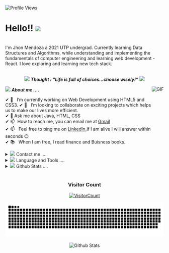 ![Profile Views](https://komarev.com/ghpvc/?username=kajalkumari23)
 
# Hello!! <img src="https://media.giphy.com/media/hVa6t0WpoDOk7Pxb7l/giphy.gif" width="50">
<br/>
I'm Jhon Mendoza a 2021 UTP undergrad. Currently learning Data Structures and Algorithms, while understanding and implementing the fundamentals of computer engineering and learning web development - React. I love exploring and learning new tech stack. 
<br/>
<br/>
<p align="center">
<img src="https://media.giphy.com/media/gH3LO09IOiZIqePwv9/giphy.gif" width="50" /> <b><i align="center">Thought : "Life is full of choices…choose wisely!”</i></b> <img src="https://media.giphy.com/media/qjqUcgIyRjsl2/giphy.gif" width="50" />
 </p>

<img align="right" alt="GIF" height="160px" src="https://media.giphy.com/media/Ah3zHH7hvsSB2/giphy.gif" />

<img src="https://media.giphy.com/media/iY8CRBdQXODJSCERIr/giphy.gif" width="30px">&nbsp;***About me ....***

✔  🔭 &nbsp; I’m currently working on Web Development using HTML5 and CSS3.
✔  🤝 &nbsp;  I’m looking to collaborate on exciting projects which helps us to make our lives more efficient.<br>
✔  💬 Ask me about Java, HTML, CSS<br>
✔  📫 &nbsp;How to reach me, you can email me at [Gmail](jhomti2002@gmail.com)<br>
✔  📫 &nbsp; Feel free to ping me on [LinkedIn](https://www.linkedin.com/in/jhomt/),If I am alive I will answer within seconds 😉<br>
✔  📚 &nbsp; When I am free, I read finance and Buisness books.<br>

<!-- contact me -->
<details>
 <summary><img src="https://media.giphy.com/media/iY8CRBdQXODJSCERIr/giphy.gif" width="30px">&nbsp;Contact me ....</summary>
<div>
  <samp>
    <h2 align="center">you can reach me by:</h2>
    <p align="center">
      <br/>
      <a href="https://www.linkedin.com/in/jhomt/" target="blank"><img align="center"
         src="https://img.shields.io/badge/linkedin-%231DA1F2.svg?style=for-the-badge&logo=linkedin&logoColor=white"
         alt="azzar" height="30"/></a>
      <a href="https://web.facebook.com/jhoncleiver.mendozatiquillahuanca/" target="blank"><img align="center"
         src="https://img.shields.io/badge/facebook-4267B2.svg?style=for-the-badge&logo=facebook&logoColor=white"
         alt="azzar" height="30"/></a>
      <a href="mailto:jhomti2002@gmail.com" target="blank"><img align="center"
         src="https://img.shields.io/badge/gmail-EA4335.svg?style=for-the-badge&logo=gmail&logoColor=white"
         alt="azzar" height="30"/></a>
    </p>
  </samp>
</div>
</details>

<details>
 <summary><img src="https://media.giphy.com/media/iY8CRBdQXODJSCERIr/giphy.gif" width="30px">&nbsp;Language and Tools ....</summary>
 <div>
 <samp>
<p align="center">
  <img src="https://raw.githubusercontent.com/devicons/devicon/master/icons/html5/html5-original-wordmark.svg" alt="html" style="vertical-align:top; margin:4px" width="60" height="60">
  <img src="https://raw.githubusercontent.com/devicons/devicon/master/icons/css3/css3-original-wordmark.svg" alt="css3" style="vertical-align:top; margin:4px" width="60" height="60">
  <img src="https://raw.githubusercontent.com/devicons/devicon/master/icons/javascript/javascript-original.svg" alt="js" style="vertical-align:top; margin:4px" width="60" height="60">
  <img src="https://raw.githubusercontent.com/devicons/devicon/master/icons/python/python-original-wordmark.svg" alt="python" style="vertical-align:top; margin:4px" width="60" height="60">
  <img src="https://raw.githubusercontent.com/devicons/devicon/master/icons/java/java-original-wordmark.svg" alt="java" style="vertical-align:top; margin:4px" width="60" height="60">
  <img src="https://raw.githubusercontent.com/devicons/devicon/master/icons/react/react-original-wordmark.svg" alt="react" style="vertical-align:top; margin:4px" width="60" height="60">
  <img src="https://raw.githubusercontent.com/devicons/devicon/master/icons/nodejs/nodejs-original-wordmark.svg" alt="node" style="vertical-align:top; margin:4px" width="60" height="60">
  <img src="https://raw.githubusercontent.com/devicons/devicon/master/icons/bootstrap/bootstrap-plain-wordmark.svg" alt="bootstrap" style="vertical-align:top; margin:4px" width="60" height="60">
  <img src="https://raw.githubusercontent.com/devicons/devicon/master/icons/express/express-original-wordmark.svg" alt="express" style="vertical-align:top; margin:4px" width="60" height="60">
  <img src="https://raw.githubusercontent.com/devicons/devicon/master/icons/mongodb/mongodb-original-wordmark.svg" alt="mongodb" style="vertical-align:top; margin:4px" width="60" height="60">
  <img src="https://raw.githubusercontent.com/devicons/devicon/master/icons/go/go-original-wordmark.svg" alt="go" style="vertical-align:top; margin:4px" width="60" height="60">
  <img src="https://raw.githubusercontent.com/devicons/devicon/master/icons/sqlserver/sqlserver-original-wordmark.svg" alt="sqlserver" style="vertical-align:top; margin:4px" width="60" height="60">
  <img src="https://raw.githubusercontent.com/devicons/devicon/master/icons/postgresql/postgresql-original-wordmark.svg" alt="postgres" style="vertical-align:top; margin:4px" width="60" height="60">
  <img src="https://raw.githubusercontent.com/devicons/devicon/master/icons/jetbrains/jetbrains-original.svg" alt="jetbrains" style="vertical-align:top; margin:4px" width="60" height="60">
  <img src="https://raw.githubusercontent.com/devicons/devicon/master/icons/powerbi/powerbi-original-wordmark.svg" alt="powerbi" style="vertical-align:top; margin:4px" width="60" height="60">
  <img src="https://raw.githubusercontent.com/devicons/devicon/master/icons/postman/postman-original-wordmark.svg" alt="postman" style="vertical-align:top; margin:4px" width="60" height="60">
</p>
 </samp> 
 </div>
 </details>
<!-- ### 📊 Github Stats -->
<details>
<summary><img src="https://media.giphy.com/media/iY8CRBdQXODJSCERIr/giphy.gif" width="30px">&nbsp;Github Stats ....</summary>
<div>
<samp>
  <p align="center">
 <img src="https://media.giphy.com/media/W5eoZHPpUx9sapR0eu/giphy.gif" width="30px" alt="Git"/>&nbsp;<i><b>Git Activeness</b></i></p>
 
<p align="center">
 
[![Kajal's GitHub stats](https://github-readme-stats.vercel.app/api?username=kajalkumari23&count_private=true&show_icons=true&theme=radical)](https://github.com/kajalkumari23)
 
[![Top Langs](https://github-readme-stats.vercel.app/api/top-langs/?username=kajalkumari23&layout=compact)](https://github.com/anuraghazra/github-readme-stats)
 
[![trophy](https://github-profile-trophy.vercel.app/?username=kajalkumari23&theme=onedark&row=1&column=7)](https://github.com/ryo-ma/github-profile-trophy)

![](https://github-readme-streak-stats.herokuapp.com/?user=kajalkumari23&theme=dark)
 
<!--  # Productivity Stats📈: -->
<table>
  <tr>
    <td><img src="https://github-profile-summary-cards.vercel.app/api/cards/profile-details?username=kajalkumari23&theme=monokai"  display=block width=100% height=auto  alt="1" ></td>
   </tr>
</table>
 </p>
 </samp>
 </div>
 </details>
 <br>
 
 <h3 align="center">Visitor Count</h3>
<a align="center" href="https://profile-counter.glitch.me/{kajalkumari23}/count.svg">
  
 ![VisitorCount](https://profile-counter.glitch.me/{kajalkumari23}/count.svg)  
  
</a>


 <div align="center">
  <a href="https://1999azzar.github.io/1999AZZAR/">
  <img  src="https://github.com/1999AZZAR/1999AZZAR/blob/main/resources/img/grid-snake.svg"
       alt="snake" /></a>
</div>

<p align="center">
        <img src="https://raw.githubusercontent.com/bornmay/bornmay/Update/svg/Bottom.svg" alt="Github Stats" />
</p>
